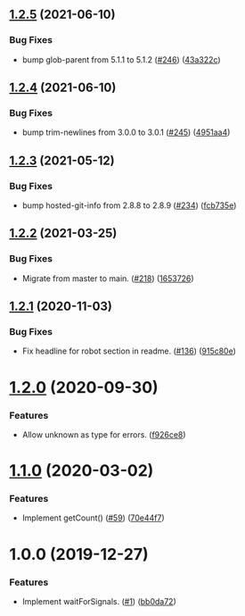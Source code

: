 ## [1.2.5](https://github.com/thenativeweb/wait-for-signals/compare/1.2.4...1.2.5) (2021-06-10)


### Bug Fixes

* bump glob-parent from 5.1.1 to 5.1.2 ([#246](https://github.com/thenativeweb/wait-for-signals/issues/246)) ([43a322c](https://github.com/thenativeweb/wait-for-signals/commit/43a322c0e0c69997668460d7af0db9eb488f6492))

## [1.2.4](https://github.com/thenativeweb/wait-for-signals/compare/1.2.3...1.2.4) (2021-06-10)


### Bug Fixes

* bump trim-newlines from 3.0.0 to 3.0.1 ([#245](https://github.com/thenativeweb/wait-for-signals/issues/245)) ([4951aa4](https://github.com/thenativeweb/wait-for-signals/commit/4951aa46c9b80fffdb1d966b6286fabbd5955271))

## [1.2.3](https://github.com/thenativeweb/wait-for-signals/compare/1.2.2...1.2.3) (2021-05-12)


### Bug Fixes

* bump hosted-git-info from 2.8.8 to 2.8.9 ([#234](https://github.com/thenativeweb/wait-for-signals/issues/234)) ([fcb735e](https://github.com/thenativeweb/wait-for-signals/commit/fcb735e79eda58cc706443a6966ef55405fe0e11))

## [1.2.2](https://github.com/thenativeweb/wait-for-signals/compare/1.2.1...1.2.2) (2021-03-25)


### Bug Fixes

* Migrate from master to main. ([#218](https://github.com/thenativeweb/wait-for-signals/issues/218)) ([1653726](https://github.com/thenativeweb/wait-for-signals/commit/1653726d30f8289da96df00157c4cda4033a5356))

## [1.2.1](https://github.com/thenativeweb/wait-for-signals/compare/1.2.0...1.2.1) (2020-11-03)


### Bug Fixes

* Fix headline for robot section in readme. ([#136](https://github.com/thenativeweb/wait-for-signals/issues/136)) ([915c80e](https://github.com/thenativeweb/wait-for-signals/commit/915c80e720adf92f4b314c35cd0a7468d76134bf))

# [1.2.0](https://github.com/thenativeweb/wait-for-signals/compare/1.1.0...1.2.0) (2020-09-30)


### Features

* Allow unknown as type for errors. ([f926ce8](https://github.com/thenativeweb/wait-for-signals/commit/f926ce8192043d49cff06eab27acde568038c7d9))

# [1.1.0](https://github.com/thenativeweb/wait-for-signals/compare/1.0.0...1.1.0) (2020-03-02)


### Features

* Implement getCount() ([#59](https://github.com/thenativeweb/wait-for-signals/issues/59)) ([70e44f7](https://github.com/thenativeweb/wait-for-signals/commit/70e44f719471e052d21d7fc2c86f8584d47fadb4))

# 1.0.0 (2019-12-27)


### Features

* Implement waitForSignals. ([#1](https://github.com/thenativeweb/wait-for-signals/issues/1)) ([bb0da72](https://github.com/thenativeweb/wait-for-signals/commit/bb0da72f448c629e50b64c0f0e11ff0b4fba373b))
